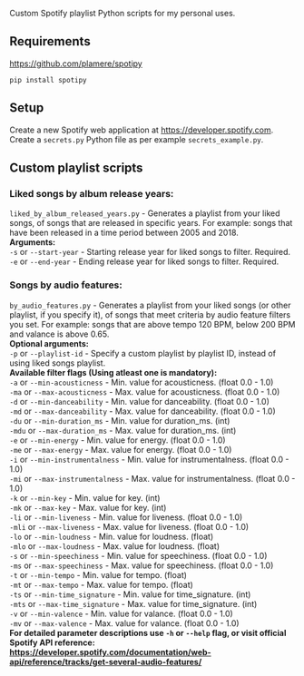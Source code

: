 Custom Spotify playlist Python scripts for my personal uses.

## Requirements
https://github.com/plamere/spotipy
```
pip install spotipy
```

## Setup
Create a new Spotify web application at https://developer.spotify.com. 
Create a `secrets.py` Python file as per example `secrets_example.py`.

## Custom playlist scripts
### Liked songs by album release years:
`liked_by_album_released_years.py` - Generates a playlist from your liked songs, 
of songs that are released in specific years. For example:
songs that have been released in a time period between 2005 and 2018.  
**Arguments:**  
`-s` or `--start-year` - Starting release year for liked songs to filter. Required.  
`-e` or `--end-year` - Ending release year for liked songs to filter. Required.  
### Songs by audio features:
`by_audio_features.py` - Generates a playlist from your liked songs (or other playlist, if you specify it),
of songs that meet criteria by audio feature filters you set. For example:
songs that are above tempo 120 BPM, below 200 BPM and valance is above 0.65.  
**Optional arguments:**  
`-p` or `--playlist-id` - Specify a custom playlist by playlist ID, instead of using liked songs playlist.  
**Available filter flags (Using atleast one is mandatory):**  
`-a` or `--min-acousticness` - Min. value for acousticness. (float 0.0 - 1.0)  
`-ma` or `--max-acousticness` - Max. value for acousticness. (float 0.0 - 1.0)  
`-d` or `--min-danceability` - Min. value for danceability. (float 0.0 - 1.0)  
`-md` or `--max-danceability` - Max. value for danceability. (float 0.0 - 1.0)  
`-du` or `--min-duration_ms` - Min. value for duration_ms. (int)  
`-mdu` or `--max-duration_ms` - Max. value for duration_ms. (int)  
`-e` or `--min-energy` - Min. value for energy. (float 0.0 - 1.0)  
`-me` or `--max-energy` - Max. value for energy. (float 0.0 - 1.0)  
`-i` or `--min-instrumentalness` - Min. value for instrumentalness. (float 0.0 - 1.0)  
`-mi` or `--max-instrumentalness` - Max. value for instrumentalness. (float 0.0 - 1.0)  
`-k` or `--min-key` - Min. value for key. (int)  
`-mk` or `--max-key` - Max. value for key. (int)  
`-li` or `--min-liveness` - Min. value for liveness. (float 0.0 - 1.0)  
`-mli` or `--max-liveness` - Max. value for liveness. (float 0.0 - 1.0)  
`-lo` or `--min-loudness` - Min. value for loudness. (float)  
`-mlo` or `--max-loudness` - Max. value for loudness. (float)  
`-s` or `--min-speechiness` - Min. value for speechiness. (float 0.0 - 1.0)  
`-ms` or `--max-speechiness` - Max. value for speechiness. (float 0.0 - 1.0)  
`-t` or `--min-tempo` - Min. value for tempo. (float)  
`-mt` or `--max-tempo` - Max. value for tempo. (float)  
`-ts` or `--min-time_signature` - Min. value for time_signature. (int)  
`-mts` or `--max-time_signature` - Max. value for time_signature. (int)  
`-v` or `--min-valence` - Min. value for valance. (float 0.0 - 1.0)  
`-mv` or `--max-valence` - Max. value for valance. (float 0.0 - 1.0)  
**For detailed parameter descriptions use `-h` or `--help` flag, or visit official Spotify API reference:  
https://developer.spotify.com/documentation/web-api/reference/tracks/get-several-audio-features/**  